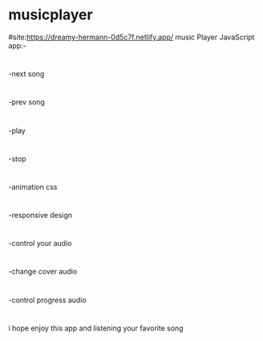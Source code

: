 # musicplayer
#site:https://dreamy-hermann-0d5c7f.netlify.app/
music Player JavaScript app:-
#
-next song
#
-prev song
#
-play
#
-stop
#
-animation css
#
-responsive design
#
-control your audio
#
-change cover audio
#
-control progress audio
#
i hope enjoy this app and listening your favorite song

